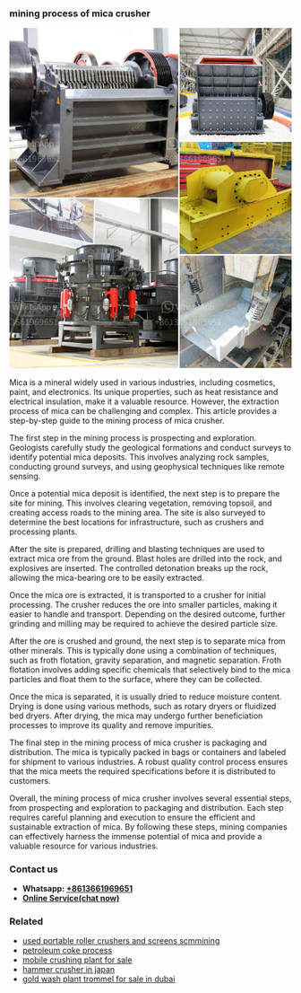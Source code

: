 <h3>mining process of mica crusher</h3><img src='1702950217.jpg' alt=''><p>Mica is a mineral widely used in various industries, including cosmetics, paint, and electronics. Its unique properties, such as heat resistance and electrical insulation, make it a valuable resource. However, the extraction process of mica can be challenging and complex. This article provides a step-by-step guide to the mining process of mica crusher.</p><p>The first step in the mining process is prospecting and exploration. Geologists carefully study the geological formations and conduct surveys to identify potential mica deposits. This involves analyzing rock samples, conducting ground surveys, and using geophysical techniques like remote sensing.</p><p>Once a potential mica deposit is identified, the next step is to prepare the site for mining. This involves clearing vegetation, removing topsoil, and creating access roads to the mining area. The site is also surveyed to determine the best locations for infrastructure, such as crushers and processing plants.</p><p>After the site is prepared, drilling and blasting techniques are used to extract mica ore from the ground. Blast holes are drilled into the rock, and explosives are inserted. The controlled detonation breaks up the rock, allowing the mica-bearing ore to be easily extracted.</p><p>Once the mica ore is extracted, it is transported to a crusher for initial processing. The crusher reduces the ore into smaller particles, making it easier to handle and transport. Depending on the desired outcome, further grinding and milling may be required to achieve the desired particle size.</p><p>After the ore is crushed and ground, the next step is to separate mica from other minerals. This is typically done using a combination of techniques, such as froth flotation, gravity separation, and magnetic separation. Froth flotation involves adding specific chemicals that selectively bind to the mica particles and float them to the surface, where they can be collected.</p><p>Once the mica is separated, it is usually dried to reduce moisture content. Drying is done using various methods, such as rotary dryers or fluidized bed dryers. After drying, the mica may undergo further beneficiation processes to improve its quality and remove impurities.</p><p>The final step in the mining process of mica crusher is packaging and distribution. The mica is typically packed in bags or containers and labeled for shipment to various industries. A robust quality control process ensures that the mica meets the required specifications before it is distributed to customers.</p><p>Overall, the mining process of mica crusher involves several essential steps, from prospecting and exploration to packaging and distribution. Each step requires careful planning and execution to ensure the efficient and sustainable extraction of mica. By following these steps, mining companies can effectively harness the immense potential of mica and provide a valuable resource for various industries.</p><h3>Contact us</h3><ul><li><strong>Whatsapp:&nbsp;<a href="https://wa.me/8613661969651">+8613661969651</a></strong></li><li><a href="https://swt.shibang-china.com/?git&amp;zhl&amp;mining process of mica crusher"><strong>Online Service(chat now)</strong></a></li></ul><h3>Related</h3><ul><li><a href='used portable roller crushers and screens scmmining.md'>used portable roller crushers and screens scmmining</a></li><li><a href='petroleum coke process.md'>petroleum coke process</a></li><li><a href='mobile crushing plant for sale.md'>mobile crushing plant for sale</a></li><li><a href='hammer crusher in japan.md'>hammer crusher in japan</a></li><li><a href='gold wash plant trommel for sale in dubai.md'>gold wash plant trommel for sale in dubai</a></li></ul>